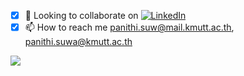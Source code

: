 <!--
<h3 align="left">About me 👨‍💻:</h3>

- [x] 👋 Hi, my name is **Panithi** *(pa-ni-ti)*. I now live in Bangkok, Thailand 🇹🇭.
- [x] 🔎 *```Panichito```* is my name combined with the word *```despacito```* to remind me that when I do something, don't rush and pay attention to my surroundings (comparable to *a slow, steady step*).
- [x] 👀 Interested in *Quantum Programming & Computing*
- [x] 🌱 Currently learning *Linear Algebra & Combinatorial Optimization*
- [x] 📚 Computer engineering is the major. Like any other software developer, I have primarily published work on developing websites and applications. Frankly, this work does not motivate me as much as employing algorithms to solve difficulties (especially math & ad hoc problems).
-->
- [x] 💞️ Looking to collaborate on <a href="https://www.linkedin.com/in/panithi-suwanno-89171a1a3/" target="_blank"><img src="https://img.shields.io/badge/LinkedIn-%230077B5.svg?&style=flat-square&logo=linkedin&logoColor=white" alt="LinkedIn"></a> 
- [x] 📫 How to reach me panithi.suw@mail.kmutt.ac.th, panithi.suwa@kmutt.ac.th
<img src="https://img.shields.io/static/v1?label=hello&message=world&color=green?style=plastic&logo=appveyor" />

<!--
<img align="center" src="https://readme-jokes.vercel.app/api" alt="README Jokes">
[![Top Langs](https://github-readme-stats.vercel.app/api/top-langs/?username=panichito&layout=compact&theme=dark)](https://github.com/panichito/github-readme-stats)
![GitHub stats](https://github-readme-stats.vercel.app/api?username=panichito&show_icons=true&theme=dark)


![snake gif](https://github.com/panichito/panichito/blob/output/github-contribution-grid-snake.svg)

<p align="center"><a href="https://qiskit.org/documentation/" target="_blank" rel="noreferrer"> <img src="https://images.credly.com/size/340x340/images/aca2f220-633e-4157-ace3-312dd75b0b4c/image.png" alt="myfb" width="250" height="250"> </a></p>

-->
